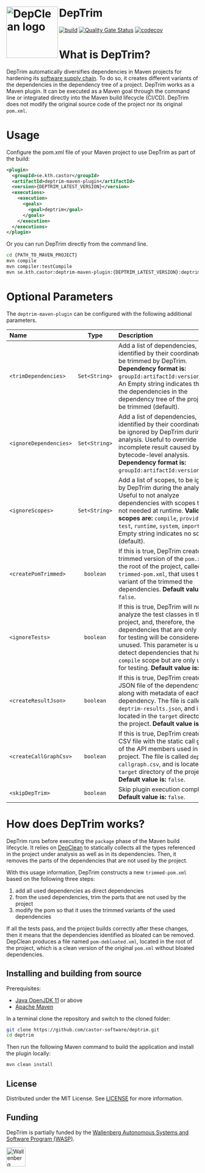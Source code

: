 # DepTrim <img src="https://github.com/castor-software/depclean/blob/master/.img/logo.svg" align="left" height="135px" alt="DepClean logo"/>

[![build](https://github.com/castor-software/deptrim/actions/workflows/build.yml/badge.svg)](https://github.com/castor-software/deptrim/actions/workflows/build.yml)
[![Quality Gate Status](https://sonarcloud.io/api/project_badges/measure?project=castor-software_deptrim&metric=alert_status)](https://sonarcloud.io/dashboard?id=castor-software_deptrim)
[![codecov](https://codecov.io/gh/castor-software/deptrim/branch/main/graph/badge.svg?token=L70YMFGJ4D)](https://codecov.io/gh/castor-software/deptrim)

# What is DepTrim?

DepTrim automatically diversifies dependencies in Maven projects for hardening its [software supply chain](https://www.cesarsotovalero.net/blog/the-software-supply-chain.html).
To do so, it creates different variants of the dependencies in the dependency tree of a project.
DepTrim works as a Maven plugin.
It can be executed as a Maven goal through the command line or integrated directly into the Maven build lifecycle (CI/CD).
DepTrim does not modify the original source code of the project nor its original `pom.xml`.

# Usage

Configure the pom.xml file of your Maven project to use DepTrim as part of the build:

```xml
<plugin>
  <groupId>se.kth.castor</groupId>
  <artifactId>deptrim-maven-plugin</artifactId>
  <version>{DEPTRIM_LATEST_VERSION}</version>
  <executions>
    <execution>
      <goals>
        <goal>deptrim</goal>
      </goals>
    </execution>
  </executions>
</plugin>
```
Or you can run DepTrim directly from the command line.

```bash
cd {PATH_TO_MAVEN_PROJECT}
mvn compile   
mvn compiler:testCompile
mvn se.kth.castor:deptrim-maven-plugin:{DEPTRIM_LATEST_VERSION}:deptrim
```

# Optional Parameters

The `deptrim-maven-plugin` can be configured with the following additional parameters.

| Name                   |     Type      | Description                                                                                                                                                                                                                                                                                                   | 
|:-----------------------|:-------------:|:--------------------------------------------------------------------------------------------------------------------------------------------------------------------------------------------------------------------------------------------------------------------------------------------------------------| 
| `<trimDependencies>`   | `Set<String>` | Add a list of dependencies, identified by their coordinates, to be trimmed by DepTrim. **Dependency format is:** `groupId:artifactId:version:scope`. An Empty string indicates that all the dependencies in the dependency tree of the project will be trimmed (default).                                     |
| `<ignoreDependencies>` | `Set<String>` | Add a list of dependencies, identified by their coordinates, to be ignored by DepTrim during the analysis. Useful to override incomplete result caused by bytecode-level analysis. **Dependency format is:** `groupId:artifactId:version:scope`.                                                              |
| `<ignoreScopes>`       | `Set<String>` | Add a list of scopes, to be ignored by DepTrim during the analysis. Useful to not analyze dependencies with scopes that are not needed at runtime. **Valid scopes are:** `compile`, `provided`, `test`, `runtime`, `system`, `import`. An Empty string indicates no scopes (default).                         |
| `<createPomTrimmed>` |   `boolean`   | If this is true, DepTrim creates a trimmed version of the `pom.xml` in the root of the project, called `trimmed-pom.xml`, that uses the variant of the trimmed the dependencies. **Default value is:** `false`.                                                                                               |
| `<ignoreTests>`        |   `boolean`   | If this is true, DepTrim will not analyze the test classes in the project, and, therefore, the dependencies that are only used for testing will be considered unused. This parameter is useful to detect dependencies that have `compile` scope but are only used for testing. **Default value is:** `false`. |
| `<createResultJson>`   |   `boolean`   | If this is true, DepTrim creates a JSON file of the dependency tree along with metadata of each dependency. The file is called `deptrim-results.json`, and is located in the `target` directory of the project. **Default value is:** `false`.                                                                |
| `<createCallGraphCsv>` |   `boolean`   | If this is true, DepTrim creates a CSV file with the static call graph of the API members used in the project. The file is called `deptrim-callgraph.csv`, and is located in the `target` directory of the project. **Default value is:** `false`.                                                            |
| `<skipDepTrim>`        |   `boolean`   | Skip plugin execution completely. **Default value is:** `false`.                                                                                                                                                                                                                                              |

[//]: # (TODO: Explain here how to integrate DepTrim in the CI/CD pipeline so that a different variant of the dependencies is used for each build.)

# How does DepTrim works?

DepTrim runs before executing the `package` phase of the Maven build lifecycle. 
It relies on [DepClean](https://github.com/castor-software/depclean) to statically collects all the types referenced in the project under analysis as well as in its dependencies. 
Then, it removes the parts of the dependencies that are not used by the project.

With this usage information, DepTrim constructs a new `trimmed-pom.xml` based on the following three steps:

1. add all used dependencies as direct dependencies
2. from the used dependencies, trim the parts that are not used by the project
3. modify the pom so that it uses the trimmed variants of the used dependencies

If all the tests pass, and the project builds correctly after these changes, then it means that the dependencies identified as bloated can be removed. DepClean produces a file named `pom-debloated.xml`, located in the root of the project, which is a clean version of the original `pom.xml` without bloated dependencies.

## Installing and building from source

Prerequisites:

- [Java OpenJDK 11](https://openjdk.java.net) or above
- [Apache Maven](https://maven.apache.org/)

In a terminal clone the repository and switch to the cloned folder:

```bash
git clone https://github.com/castor-software/deptrim.git
cd deptrim
```

Then run the following Maven command to build the application and install the plugin locally:

```bash
mvn clean install
```

## License

Distributed under the MIT License. See [LICENSE](https://github.com/castor-software/depclean/blob/master/LICENSE.md) for more information.

## Funding

DepTrim is partially funded by the [Wallenberg Autonomous Systems and Software Program (WASP)](https://wasp-sweden.org).

<img src="https://github.com/castor-software/depclean/blob/master/.img/wasp.svg" height="50px" alt="Wallenberg Autonomous Systems and Software Program (WASP)"/>
